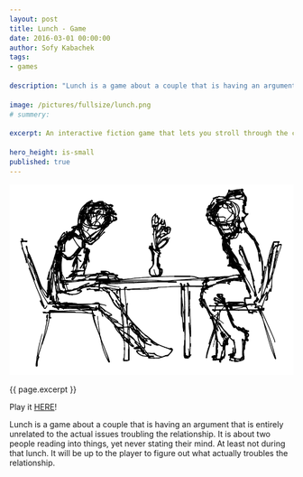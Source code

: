 ```yaml
---
layout: post
title: Lunch - Game
date: 2016-03-01 00:00:00
author: Sofy Kabachek
tags:
- games

description: "Lunch is a game about a couple that is having an argument that is entirely unrelated to the actual issues troubling the relationship."

image: /pictures/fullsize/lunch.png
# summery:

excerpt: An interactive fiction game that lets you stroll through the conversation a couple is having at a restaurant.

hero_height: is-small
published: true
---
```


[![corporate espionage](/pictures/fullsize/lunch.png)](https://sofyk.itch.io/lunch/)

{{ page.excerpt }}

Play it [HERE](https://sofyk.itch.io/lunch/)!

Lunch is a game about a couple that is having an argument that is entirely unrelated to the actual issues troubling the relationship. It is about two people reading into things, yet never stating their mind. At least not during that lunch. It will be up to the player to figure out what actually troubles the relationship.